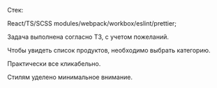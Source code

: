 Стек:

React/TS/SCSS modules/webpack/workbox/eslint/prettier;

Задача выполнена согласно ТЗ, с учетом пожеланий.

Чтобы увидеть список продуктов, необходимо выбрать категорию.

Практически все кликабельно.

Стилям уделено минимальное внимание.
